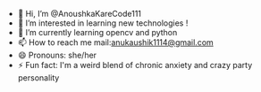 - 👋 Hi, I’m @AnoushkaKareCode111
- 👀 I’m interested in learning new technologies !
- 🌱 I’m currently learning opencv and python
- 📫 How to reach me mail:anukaushik1114@gmail.com
- 😄 Pronouns: she/her
- ⚡ Fun fact: I'm a weird blend of chronic anxiety and crazy party personality

<!---
AnoushkaKareCode111/AnoushkaKareCode111 is a ✨ special ✨ repository because its `README.md` (this file) appears on your GitHub profile.
You can click the Preview link to take a look at your changes.
--->
